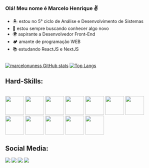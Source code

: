 ### Olá! Meu nome é Marcelo Henrique ✌
- 🏝 estou no 5° ciclo de Análise e Desenvolvimento de Sistemas
- 🚀 estou sempre buscando conhecer algo novo
- 🌍 aspirante a Desenvolvedor Front-End
- 🏕 amante de programação WEB
- 📚 estudando ReactJS e NextJS


##
[![marcelonuness GitHub stats](https://github-readme-stats.vercel.app/api?username=marcelonuness&show_icons=true&theme=highcontrast)](https://github.com/marcelonuness/github-readme-stats)
[![Top Langs](https://github-readme-stats.vercel.app/api/top-langs/?username=marcelonuness&layout=compact&theme=highcontrast)](https://github.com/marcelonuness/github-readme-stats)

## Hard-Skills:
<div style:"display: inline_block"><br>
<img src="https://cdn.jsdelivr.net/gh/devicons/devicon/icons/html5/html5-original-wordmark.svg" style="width: 60px;" />
<img src="https://cdn.jsdelivr.net/gh/devicons/devicon/icons/css3/css3-original-wordmark.svg" style="width: 60px;" />          
<img src="https://cdn.jsdelivr.net/gh/devicons/devicon/icons/javascript/javascript-original.svg" style="width: 60px;"/>
<img src="https://cdn.jsdelivr.net/gh/devicons/devicon/icons/tailwindcss/tailwindcss-original-wordmark.svg" style="width: 60px;"/>          
<img src="https://cdn.jsdelivr.net/gh/devicons/devicon/icons/jquery/jquery-original.svg" style="width: 60px;"/>                
<img src="https://cdn.jsdelivr.net/gh/devicons/devicon/icons/mongodb/mongodb-original.svg" style="width: 60px;"/>
<img src="https://cdn.jsdelivr.net/gh/devicons/devicon/icons/nodejs/nodejs-original.svg" style="width: 60px;"/>
<img src="https://cdn.jsdelivr.net/gh/devicons/devicon/icons/nextjs/nextjs-original-wordmark.svg" style="width: 60px;"/>
<img src="https://cdn.jsdelivr.net/gh/devicons/devicon/icons/react/react-original-wordmark.svg" style="width: 60px;"/>
<img src="https://cdn.jsdelivr.net/gh/devicons/devicon/icons/eslint/eslint-original-wordmark.svg" style="width: 60px;"/>
<img src="https://cdn.jsdelivr.net/gh/devicons/devicon/icons/git/git-plain-wordmark.svg" style="width: 60px;"/>
          
          
          
          
<img src="https://cdn.jsdelivr.net/gh/devicons/devicon/icons/c/c-original.svg" style="width: 60px;"/>
         
</div>

## Social Media:
<div>
  <a href="mailto:marcelohenrique.nunes@gmail.com" target="_blank"><img src="https://img.shields.io/badge/Gmail-D14836?style=for-the-badge&logo=gmail&logoColor=white" target="_blank"></a>
  <a href="https://www.instagram.com/ma.nunxs" target="_blank"><img src="https://img.shields.io/badge/Instagram-E4405F?style=for-the-badge&logo=instagram&logoColor=white" target="_blank"></a>
  <a href="https://twitter.com/celoriq" target="_blank"><img src="https://img.shields.io/badge/Twitter-1DA1F2?style=for-the-badge&logo=twitter&logoColor=white" target="_blank"></a>
  <a href="https://www.linkedin.com/in/marcelo-nunes-26a89a208/" target="_blank"><img src="https://img.shields.io/badge/LinkedIn-0077B5?style=for-the-badge&logo=linkedin&logoColor=white" target="_blank"></a>
</div>
